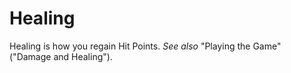 # Healing

Healing is how you regain Hit Points. *See also* "Playing the Game" ("Damage and Healing").